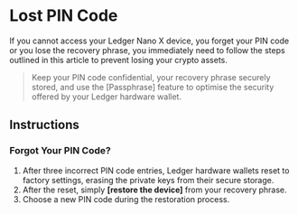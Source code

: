 # Lost PIN Code

If you cannot access your Ledger Nano X device, you forget your PIN code or you lose the recovery phrase, you immediately need to follow the steps outlined in this article to prevent losing your crypto assets.

>Keep your PIN code confidential, your recovery phrase securely stored, and use the [Passphrase] feature to optimise the security offered by your Ledger hardware wallet.

## Instructions

### Forgot Your PIN Code?

1.  After three incorrect PIN code entries, Ledger hardware wallets reset to factory settings, erasing the private keys from their secure storage.
2.  After the reset, simply **[restore the device]** from your recovery phrase.
3.  Choose a new PIN code during the restoration process.
